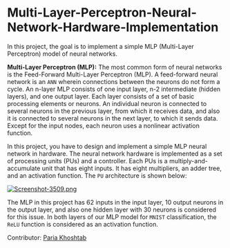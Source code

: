 # Multi-Layer-Perceptron-Neural-Network-Hardware-Implementation

In this project, the goal is to implement a simple MLP (Multi-Layer Perceptron) model of neural networks.

**Multi-Layer Perceptron (MLP):** The most common form of neural networks is the Feed-Forward Multi-Layer Perceptron (MLP). A feed-forward neural network is an `ANN` wherein connections between the neurons do not form a cycle. An n-layer MLP consists of one input layer, n-2 intermediate (hidden layers), and one output layer. Each layer consists of a set of basic processing elements or neurons. An individual neuron is connected to several neurons in the previous layer, from which it receives data, and also it is connected to several neurons in the next layer, to which it sends data. Except for the input nodes, each neuron uses a nonlinear activation function.


In this project, you have to design and implement a simple MLP neural network in hardware. The neural network hardware is implemented as a set of processing units (PUs) and a controller. Each PUs is a multiply-and-accumulate unit that has eight inputs. It has eight multipliers, an adder tree, and
an activation function. The `PU` architecture is shown below:

[![Screenshot-3509.png](https://i.postimg.cc/wxND14jy/Screenshot-3509.png)](https://postimg.cc/8s173HWN)

The MLP in this project has 62 inputs in the input layer, 10 output neurons in the output layer, and also one hidden layer with 30 neurons is considered for this issue. In both layers of our MLP model for `MNIST` classification, the `ReLU` function is considered as an activation function.

Contributor: [Paria Khoshtab](https://github.com/Theparia/)
